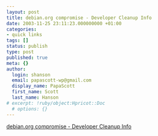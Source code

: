 ```yaml
---
layout: post
title: debian.org compromise - Developer Cleanup Info
date: 2003-11-25 23:11:23.000000000 +01:00
categories:
- quick links
tags: []
status: publish
type: post
published: true
meta: {}
author:
  login: shanson
  email: papascott-wp@gmail.com
  display_name: PapaScott
  first_name: Scott
  last_name: Hanson
# excerpt: !ruby/object:Hpricot::Doc
  # options: {}
---
```

<p><a title="Become a luddite hermit (very hard at first, then easy)" href="http://www.wiggy.net/debian/developer-securing/">debian.org compromise - Developer Cleanup Info</a></p>
